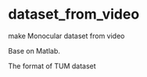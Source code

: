 # dataset_from_video
make Monocular dataset from video

Base on Matlab.

The format of TUM dataset 
